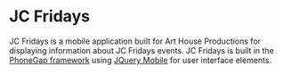 JC Fridays
============

JC Fridays is a mobile application built for Art House Productions for displaying 
information about JC Fridays events. JC Fridays is built in the [PhoneGap framework](http://phonegap.com/)
using [JQuery Mobile](http://jquerymobile.com/) for user interface elements.